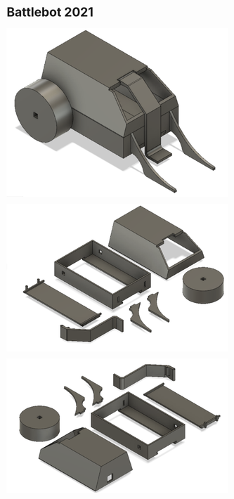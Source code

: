 # Battlebot 2021

![Alt text](https://raw.githubusercontent.com/vovingyd/CAD/main/Battlebot%202021/Battlebot%20Assembled.PNG "a title")

![Alt text](https://raw.githubusercontent.com/vovingyd/CAD/main/Battlebot%202021/Battlebot%20Disassembled%201.PNG "a title")

![Alt text](https://raw.githubusercontent.com/vovingyd/CAD/main/Battlebot%202021/Battlebot%20Disassembled%202.PNG "a title")
